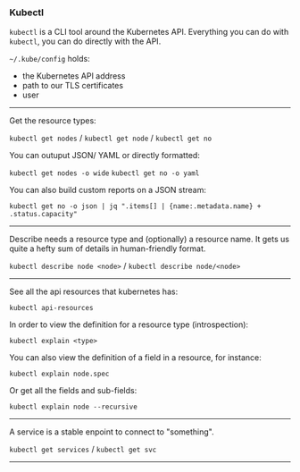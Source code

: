 ### Kubectl

`kubectl` is a CLI tool around the Kubernetes API. Everything you can do with `kubectl`, you can do directly with the API.

`~/.kube/config` holds:
- the Kubernetes API address
- path to our TLS certificates
- user

---

Get the resource types:

`kubectl get nodes` / `kubectl get node` / `kubectl get no`

You can outuput JSON/ YAML or directly formatted:

`kubectl get nodes -o wide`
`kubectl get no -o yaml`

You can also build custom reports on a JSON stream:

`kubectl get no -o json | jq ".items[] | {name:.metadata.name} + .status.capacity"`

---

Describe needs a resource type and (optionally) a resource name. It gets us quite a hefty sum of details in human-friendly format.

`kubectl describe node <node>` / `kubectl describe node/<node>`

---

See all the api resources that kubernetes has:

`kubectl api-resources`

In order to view the definition for a resource type (introspection):

`kubectl explain <type>`

You can also view the definition of a field in a resource, for instance:

`kubectl explain node.spec`

Or get all the fields and sub-fields:

`kubectl explain node --recursive`

---

A service is a stable enpoint to connect to "something".

`kubectl get services` / `kubectl get svc`




---
